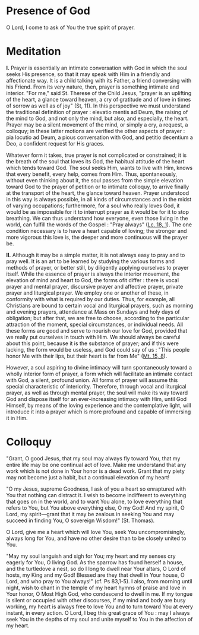# Presence of God

O Lord, I come to ask of You the true spirit of prayer.

# Meditation

**I.** Prayer is essentially an intimate conversation with God in which the soul seeks His presence, so that it may speak with Him in a friendly and affectionate way. It is a child talking with its Father, a friend conversing with his Friend. From its very nature, then, prayer is something intimate and interior. "For me," said St. Therese of the Child Jesus, "prayer is an uplifting of the heart, a glance toward heaven, a cry of gratitude and of love in times of sorrow as well as of joy" (St, 11). In this perspective we must understand the traditional definition of prayer : elevatio mentis ad Deum, the raising of the mind to God, and not only the mind, but also, and especially, the heart. Prayer may be a silent movement of the mind, or simply a cry, a request, a colloquy; in these latter motions are verified the other aspects of prayer : pia locutio ad Deum, a pious conversation with God, and petitio decentium a Deo, a confident request for His graces.

Whatever form it takes, true prayer is not complicated or constrained; it is the breath of the soul that loves its God, the habitual attitude of the heart which tends toward God. The soul seeks Him, wants to live with Him, knows that every benefit, every help, comes from Him. Thus, spontaneously, without even thinking about it, the soul passes from the simple elevation toward God to the prayer of petition or to intimate colloquy, to arrive finally at the transport of the heart, the glance toward heaven. Prayer understood in this way is always possible, in all kinds of circumstances and in the midst of varying occupations; furthermore, for a soul who really loves God, it would be as impossible for it to interrupt prayer as it would be for it to stop breathing. We can thus understand how everyone, even those living in the world, can fulfill the words of the Gospel : "Pray always" ([Lc. 18, 1](https://vulgata.online/bible/Lc.18?ed=DR2&vfn=DR2.Lc.18.1:vs)). The one condition necessary is to have a heart capable of loving; the stronger and more vigorous this love is, the deeper and more continuous will the prayer be.

**II.** Although it may be a simple matter, it is not always easy to pray and to pray well. It is an art to be learned by studying the various forms and methods of prayer, or better still, by diligently applying ourselves to prayer itself. While the essence of prayer is always the interior movement, the elevation of mind and heart to God, the forms ofit differ : there is vocal prayer and mental prayer, discursive prayer and affective prayer, private prayer and liturgical prayer. We employ one or another of these, in conformity with what is required by our duties. Thus, for example, all Christians are bound to certain vocal and liturgical prayers, such as morning and evening prayers, attendance at Mass on Sundays and holy days of obligation; but after that, we are free to choose, according to the particular attraction of the moment, special circumstances, or individual needs. All these forms are good and serve to nourish our love for God, provided that we really put ourselves in touch with Him. We should always be careful about this point, because it is the substance of prayer; and if this were lacking, the form would be useless, and God could say of us : "This people honor Me with their lips, but their heart is far from Me" ([Mt. 15, 8](https://vulgata.online/bible/Mt.15?ed=DR2&vfn=DR2.Mt.15.8:vs)).

However, a soul aspiring to divine intimacy will turn spontaneously toward a wholly interior form of prayer, a form which will facilitate an intimate contact with God, a silent, profound union. All forms of prayer will assume this special characteristic of interiority. Therefore, through vocal and liturgical prayer, as well as through mental prayer, the soul will make its way toward God and dispose itself for an ever-increasing intimacy with Him, until God Himself, by means of the loving experience and the contemplative light, will introduce it into a prayer which is more profound and capable of immersing it in Him.

# Colloquy

"Grant, O good Jesus, that my soul may always fly toward You, that my entire life may be one continual act of love. Make me understand that any work which is not done in Your honor is a dead work. Grant that my piety may not become just a habit, but a continual elevation of my heart!

"O my Jesus, supreme Goodness, I ask of you a heart so enraptured with You that nothing can distract it. I wish to become indifferent to everything that goes on in the world, and to want You alone, to love everything that refers to You, but You above everything else, O my God! And my spirit, O Lord, my spirit—grant that it may be zealous in seeking You and may succeed in finding You, O sovereign Wisdom!" (St. Thomas).

O Lord, give me a heart which will love You, seek You uncompromisingly, always long for You, and have no other desire than to be closely united to You.

"May my soul languish and sigh for You; my heart and my senses cry eagerly for You, O living God. As the sparrow has found herself a house, and the turtledove a nest, so do I long to dwell near Your altars, O Lord of hosts, my King and my God! Blessed are they that dwell in Your house, O Lord, and who pray to You always!" (cf. Ps 83,1-5). I also, from morning until night, wish to chant in the temple of my heart hymns of praise and love in Your honor, O Most High God, who condescend to dwell in me. If my tongue is silent or occupied with other discourses, if my mind and body are busy working, my heart is always free to love You and to turn toward You at every instant, in every action. O Lord, I beg this great grace of You : may I always seek You in the depths of my soul and unite myself to You in the affection of my heart.